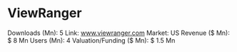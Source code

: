 # ViewRanger

Downloads (Mn): 5
Link: www.viewranger.com
Market: US
Revenue ($ Mn): $ 8 Mn
Users (Mn): 4
Valuation/Funding ($ Mn): $ 1.5 Mn